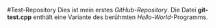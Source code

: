 #Test-Repository
Dies ist mein erstes *GitHub-Repository*.
Die Datei **git-test.cpp** enthält eine Variante des berühmten *Hello-World*-Programms.
